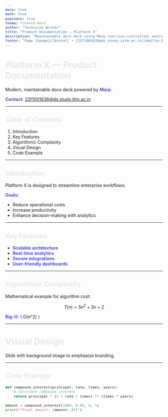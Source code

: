 ```yaml
---
marp: true
math: true
paginate: true
theme: fintech-docs
author: "Technical Writer"
title: "Product Documentation — Platform X"
description: "Maintainable docs deck using Marp (version-controlled, multi-format)."
footer: "Page [$page]/[$total] • [22f1001636@ds.study.iitm.ac.in](mailto:22f1001636@ds.study.iitm.ac.in)"
---
```


<style>
/* @theme fintech-docs */
@import 'gaia';

:root {
  --accent: #4f46e5; /* indigo */
  --ink: #e5e7eb;    /* gray-200 */
  --bg: #0b1020;
}

section {
  font-family: Inter, "Segoe UI", Roboto, Helvetica, Arial, sans-serif;
  letter-spacing: 0.1px;
}

h1, h2, h3 { color: var(--ink); }
strong { color: var(--accent); }

section.lead {
  background: radial-gradient(1200px 600px at 80% 10%, #1f2937, #0b1020);
  color: var(--ink);
}

code, pre { font-size: 0.9em; }
pre code { line-height: 1.35; }

/* Utility classes for slide-level customization */
section.white-text { color: white; text-shadow: 0 2px 6px rgba(0,0,0,.35); }
section.narrow ul { max-width: 80%; }
</style>

<!-- _class: lead -->
# Platform X — Product Documentation

Modern, maintainable docs deck powered by **Marp**.

**Contact:** [22f1001636@ds.study.iitm.ac.in](mailto:22f1001636@ds.study.iitm.ac.in)

---

## Table of Contents

1. Introduction  
2. Key Features  
3. Algorithmic Complexity  
4. Visual Design  
5. Code Example

---

## Introduction

Platform X is designed to streamline enterprise workflows.  

**Goals:**  
- Reduce operational costs  
- Increase productivity  
- Enhance decision-making with analytics

---

## Key Features

- **Scalable architecture**
- **Real-time analytics**
- **Secure integrations**
- **User-friendly dashboards**

---

## Algorithmic Complexity

Mathematical example for algorithm cost:

$$
T(n) = 5n^2 + 3n + 2
$$

**Big-O:** \( O(n^2) \)

---

<!-- _backgroundImage: "https://images.unsplash.com/photo-1508780709619-79562169bc64" -->
# Visual Design

Slide with background image to emphasize branding.

---

## Code Example

```python
def compound_interest(principal, rate, times, years):
    # Calculate compound interest
    return principal * (1 + rate / times) ** (times * years)

amount = compound_interest(1000, 0.05, 4, 5)
print(f"Final amount: {amount:.2f}")
